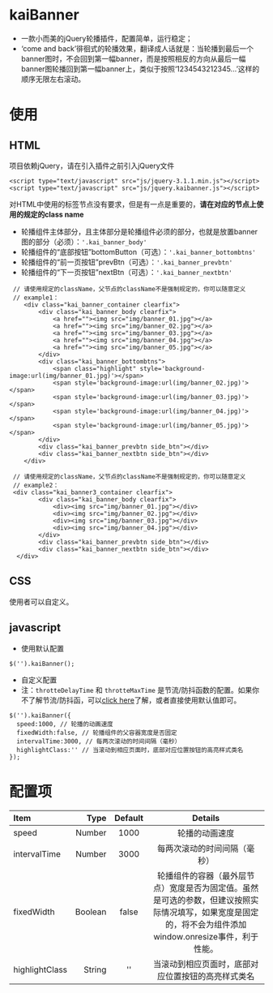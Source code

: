 # kaiBanner
- 一款小而美的jQuery轮播插件，配置简单，运行稳定；
- ‘come and back’徘徊式的轮播效果，翻译成人话就是：当轮播到最后一个banner图时，不会回到第一幅banner，而是按照相反的方向从最后一幅banner图轮播回到第一幅banner上，类似于按照‘1234543212345...’这样的顺序无限左右滚动。
# 使用
## HTML
项目依赖jQuery，请在引入插件之前引入jQuery文件
```
<script type="text/javascript" src="js/jquery-3.1.1.min.js"></script>
<script type="text/javascript" src="js/jquery.kaibanner.js"></script>
```
对HTML中使用的标签节点没有要求，但是有一点是重要的，**请在对应的节点上使用的规定的class name**
- 轮播组件主体部分，且主体部分是轮播组件必须的部分，也就是放置banner图的部分（必须）：`'.kai_banner_body'`
- 轮播组件的“底部按钮”bottomButton（可选）：`'.kai_banner_bottombtns'`
- 轮播组件的“前一页按钮”prevBtn（可选）：`'.kai_banner_prevbtn'`
- 轮播组件的“下一页按钮”nextBtn（可选）：`'.kai_banner_nextbtn'`

```
 // 请使用规定的className，父节点的className不是强制规定的，你可以随意定义
 // example1：
	<div class="kai_banner_container clearfix">
		<div class="kai_banner_body clearfix">
			<a href=""><img src="img/banner_01.jpg"></a>
			<a href=""><img src="img/banner_02.jpg"></a>
			<a href=""><img src="img/banner_03.jpg"></a>
			<a href=""><img src="img/banner_04.jpg"></a>
			<a href=""><img src="img/banner_05.jpg"></a>
		</div>
		<div class="kai_banner_bottombtns">
			<span class="highlight" style='background-image:url(img/banner_01.jpg)'></span>
			<span style='background-image:url(img/banner_02.jpg)'></span>
			<span style='background-image:url(img/banner_03.jpg)'></span>
			<span style='background-image:url(img/banner_04.jpg)'></span>
			<span style='background-image:url(img/banner_05.jpg)'></span>
		</div>
		<div class="kai_banner_prevbtn side_btn"></div>
		<div class="kai_banner_nextbtn side_btn"></div>
	</div>
```
```
 // 请使用规定的className，父节点的className不是强制规定的，你可以随意定义
 // example2：
 <div class="kai_banner3_container clearfix">
		<div class="kai_banner_body clearfix">
			<div><img src="img/banner_01.jpg"></div>
			<div><img src="img/banner_02.jpg"></div>
			<div><img src="img/banner_03.jpg"></div>
			<div><img src="img/banner_04.jpg"></div>
		</div>
		<div class="kai_banner_prevbtn side_btn"></div>
		<div class="kai_banner_nextbtn side_btn"></div>
  </div>
```
## CSS
使用者可以自定义。
## javascript
- 使用默认配置
```
$('').kaiBanner();
```
- 自定义配置
- 注：`throtteDelayTime` 和 `throtteMaxTime` 是节流/防抖函数的配置。如果你不了解节流/防抖函，可以[click here](http://www.css88.com/archives/4648)了解，或者直接使用默认值即可。
```
$('').kaiBanner({
  speed:1000, // 轮播的动画速度
  fixedWidth:false, // 轮播组件的父容器宽度是否固定
  intervalTime:3000, // 每两次滚动的时间间隔（毫秒）
  highlightClass:'' // 当滚动到相应页面时，底部对应位置按钮的高亮样式类名
});
```

# 配置项
| Item      | Type | Default  | Details|
| :-------- | --------:| :--: |:--: |
|speed|Number|1000| 轮播的动画速度
|intervalTime |Number|3000 |每两次滚动的时间间隔（毫秒）
|fixedWidth|Boolean|false|轮播组件的容器（最外层节点）宽度是否为固定值。虽然是可选的参数，但建议按照实际情况填写，如果宽度是固定的，将不会为组件添加window.onresize事件，利于性能。
|highlightClass|String|''| 当滚动到相应页面时，底部对应位置按钮的高亮样式类名
